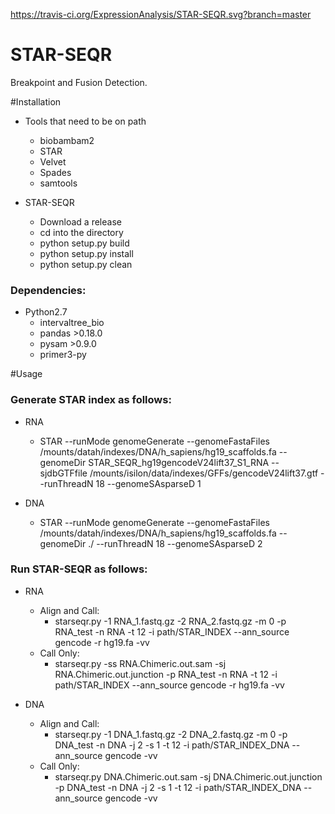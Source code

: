 https://travis-ci.org/ExpressionAnalysis/STAR-SEQR.svg?branch=master
# STAR-SEQR
Breakpoint and Fusion Detection.


#Installation
* Tools that need to be on path
  * biobambam2
  * STAR
  * Velvet
  * Spades
  * samtools

* STAR-SEQR
  * Download a release
  * cd into the directory
  * python setup.py build
  * python setup.py install
  * python setup.py clean

### Dependencies:
* Python2.7
  * intervaltree_bio
  * pandas >0.18.0
  * pysam >0.9.0
  * primer3-py

#Usage
### Generate STAR index as follows:
* RNA
  * STAR --runMode genomeGenerate --genomeFastaFiles /mounts/datah/indexes/DNA/h_sapiens/hg19_scaffolds.fa --genomeDir STAR_SEQR_hg19gencodeV24lift37_S1_RNA --sjdbGTFfile /mounts/isilon/data/indexes/GFFs/gencodeV24lift37.gtf --runThreadN 18 --genomeSAsparseD 1

* DNA
  * STAR --runMode genomeGenerate --genomeFastaFiles /mounts/datah/indexes/DNA/h_sapiens/hg19_scaffolds.fa --genomeDir ./ --runThreadN 18 --genomeSAsparseD 2

### Run STAR-SEQR as follows:
* RNA
  * Align and Call:
    * starseqr.py -1 RNA_1.fastq.gz -2 RNA_2.fastq.gz -m 0 -p RNA_test -n RNA -t 12 -i path/STAR_INDEX --ann_source gencode -r hg19.fa -vv
  * Call Only:
    * starseqr.py -ss RNA.Chimeric.out.sam -sj RNA.Chimeric.out.junction -p RNA_test -n RNA -t 12 -i path/STAR_INDEX --ann_source gencode -r hg19.fa -vv

* DNA
  * Align and Call:
    * starseqr.py -1 DNA_1.fastq.gz -2 DNA_2.fastq.gz -m 0 -p DNA_test -n DNA -j 2 -s 1 -t 12 -i path/STAR_INDEX_DNA --ann_source gencode -vv
  * Call Only:
    * starseqr.py DNA.Chimeric.out.sam -sj DNA.Chimeric.out.junction  -p DNA_test -n DNA -j 2 -s 1 -t 12 -i path/STAR_INDEX_DNA --ann_source gencode -vv



